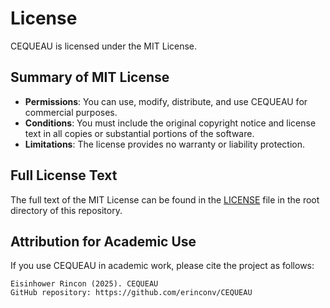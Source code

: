 # License

CEQUEAU is licensed under the MIT License.

## Summary of MIT License

- **Permissions**: You can use, modify, distribute, and use CEQUEAU for commercial purposes.
- **Conditions**: You must include the original copyright notice and license text in all copies or substantial portions of the software.
- **Limitations**: The license provides no warranty or liability protection.

## Full License Text

The full text of the MIT License can be found in the [LICENSE](https://github.com/erinconv/CEQUEAU/blob/main/LICENSE) file in the root directory of this repository.

## Attribution for Academic Use

If you use CEQUEAU in academic work, please cite the project as follows:

```
Eisinhower Rincon (2025). CEQUEAU
GitHub repository: https://github.com/erinconv/CEQUEAU
``` 